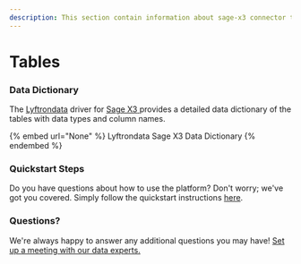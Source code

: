 ```yaml
---
description: This section contain information about sage-x3 connector tables information
---
```


# Tables

### Data Dictionary

The [Lyftrondata](https://www.lyftrondata.com/) driver for [Sage X3](None/)[ ](https://www.lyftrondata.com/integration/sage-x3/)provides a detailed data dictionary of the tables with data types and column names.

{% embed url="None" %}
Lyftrondata Sage X3 Data Dictionary
{% endembed %}

### Quickstart Steps

Do you have questions about how to use the platform? Don't worry; we've got you covered. Simply follow the quickstart instructions [here](../README.md).

### Questions? <a href="#questions" id="questions"></a>

We're always happy to answer any additional questions you may have! [Set up a meeting with our data experts.](https://www.lyftrondata.com/book-a-meeting/)

